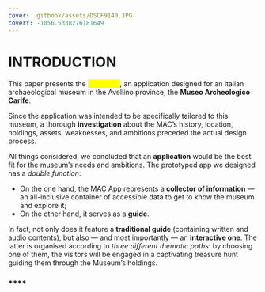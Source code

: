 ```yaml
---
cover: .gitbook/assets/DSCF9140.JPG
coverY: -1056.5338276181649
---
```


# INTRODUCTION

This paper presents the <mark style="color:yellow;">**MAC App**</mark>, an application designed for an italian archaeological museum in the Avellino province, the **Museo Archeologico Carife**.&#x20;

Since the application was intended to be specifically tailored to this museum, a thorough **investigation** about the MAC’s history, location, holdings, assets, weaknesses, and ambitions preceded the actual design process.&#x20;

All things considered, we concluded that an **application** would be the best fit for the museum’s needs and ambitions. The prototyped app we designed has a _double function_:&#x20;

* On the one hand, the MAC App represents a **collector of information** — an all-inclusive container of accessible data to get to know the museum and explore it;&#x20;
* On the other hand, it serves as a **guide**.&#x20;

In fact, not only does it feature a **traditional guide** (containing written and audio contents), but also — and most importantly — an **interactive one**. The latter is organised according to _three different thematic paths_: by choosing one of them, the visitors will be engaged in a captivating treasure hunt guiding them through the Museum’s holdings.

### ****

